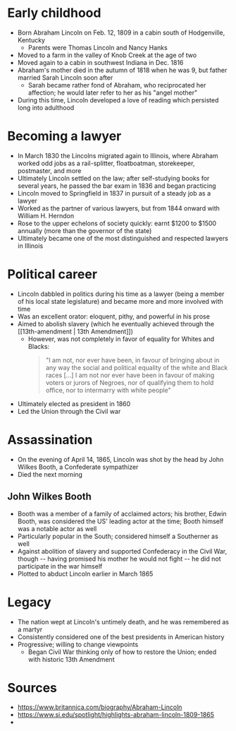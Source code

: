 # Early childhood

- Born Abraham Lincoln on Feb. 12, 1809 in a cabin south of Hodgenville, Kentucky
	- Parents were Thomas Lincoln and Nancy Hanks
- Moved to a farm in the valley of Knob Creek at the age of two
- Moved again to a cabin in southwest Indiana in Dec. 1816
- Abraham's mother died in the autumn of 1818 when he was 9, but father married Sarah Lincoln soon after
	- Sarah became rather fond of Abraham, who reciprocated her affection; he would later refer to her as his "angel mother"
- During this time, Lincoln developed a love of reading which persisted long into adulthood

# Becoming a lawyer

- In March 1830 the Lincolns migrated again to Illinois, where Abraham worked odd jobs as a rail-splitter, floatboatman, storekeeper, postmaster, and more
- Ultimately Lincoln settled on the law; after self-studying books for several years, he passed the bar exam in 1836 and began practicing
- Lincoln moved to Springfield in 1837 in pursuit of a steady job as a lawyer
- Worked as the partner of various lawyers, but from 1844 onward with William H. Herndon
- Rose to the upper echelons of society quickly: earnt $1200 to $1500 annually (more than the governor of the state)
- Ultimately became one of the most distinguished and respected lawyers in Illinois

# Political career

- Lincoln dabbled in politics during his time as a lawyer (being a member of his local state legislature) and became more and more involved with time
- Was an excellent orator: eloquent, pithy, and powerful in his prose
- Aimed to abolish slavery (which he eventually achieved through the [[13th-amendment | 13th Amendment]])
	- However, was not completely in favor of equality for Whites and Blacks:
	  > "I am not, nor ever have been, in favour of bringing about in any way the social and political equality of the white and Black races [...] I am not nor ever have been in favour of making voters or jurors of Negroes, nor of qualifying them to hold office, nor to intermarry with white people"
- Ultimately elected as president in 1860
- Led the Union through the Civil war

# Assassination

- On the evening of April 14, 1865, Lincoln was shot by the head by John Wilkes Booth, a Confederate sympathizer 
- Died the next morning

## John Wilkes Booth

- Booth was a member of a family of acclaimed actors; his brother, Edwin Booth, was considered the US' leading actor at the time; Booth himself was a notable actor as well
- Particularly popular in the South; considered himself a Southerner as well
- Against abolition of slavery and supported Confederacy in the Civil War, though -- having promised his mother he would not fight -- he did not participate in the war himself
- Plotted to abduct Lincoln earlier in March 1865

# Legacy

- The nation wept at Lincoln's untimely death, and he was remembered as a martyr
- Consistently considered one of the best presidents in American history
- Progressive; willing to change viewpoints
	- Began Civil War thinking only of how to restore the Union; ended with historic 13th Amendment

# Sources

- https://www.britannica.com/biography/Abraham-Lincoln
- https://www.si.edu/spotlight/highlights-abraham-lincoln-1809-1865
- 